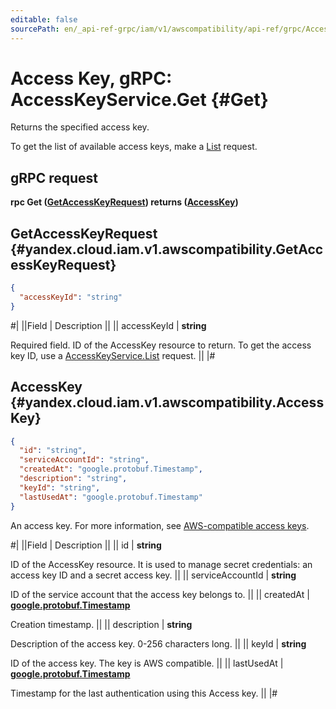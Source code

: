 ```yaml
---
editable: false
sourcePath: en/_api-ref-grpc/iam/v1/awscompatibility/api-ref/grpc/AccessKey/get.md
---
```


# Access Key, gRPC: AccessKeyService.Get {#Get}

Returns the specified access key.

To get the list of available access keys, make a [List](/docs/iam/api-ref/grpc/AccessKey/list#List) request.

## gRPC request

**rpc Get ([GetAccessKeyRequest](#yandex.cloud.iam.v1.awscompatibility.GetAccessKeyRequest)) returns ([AccessKey](#yandex.cloud.iam.v1.awscompatibility.AccessKey))**

## GetAccessKeyRequest {#yandex.cloud.iam.v1.awscompatibility.GetAccessKeyRequest}

```json
{
  "accessKeyId": "string"
}
```

#|
||Field | Description ||
|| accessKeyId | **string**

Required field. ID of the AccessKey resource to return.
To get the access key ID, use a [AccessKeyService.List](/docs/iam/api-ref/grpc/AccessKey/list#List) request. ||
|#

## AccessKey {#yandex.cloud.iam.v1.awscompatibility.AccessKey}

```json
{
  "id": "string",
  "serviceAccountId": "string",
  "createdAt": "google.protobuf.Timestamp",
  "description": "string",
  "keyId": "string",
  "lastUsedAt": "google.protobuf.Timestamp"
}
```

An access key.
For more information, see [AWS-compatible access keys](/docs/iam/concepts/authorization/access-key).

#|
||Field | Description ||
|| id | **string**

ID of the AccessKey resource.
It is used to manage secret credentials: an access key ID and a secret access key. ||
|| serviceAccountId | **string**

ID of the service account that the access key belongs to. ||
|| createdAt | **[google.protobuf.Timestamp](https://developers.google.com/protocol-buffers/docs/reference/google.protobuf#timestamp)**

Creation timestamp. ||
|| description | **string**

Description of the access key. 0-256 characters long. ||
|| keyId | **string**

ID of the access key.
The key is AWS compatible. ||
|| lastUsedAt | **[google.protobuf.Timestamp](https://developers.google.com/protocol-buffers/docs/reference/google.protobuf#timestamp)**

Timestamp for the last authentication using this Access key. ||
|#